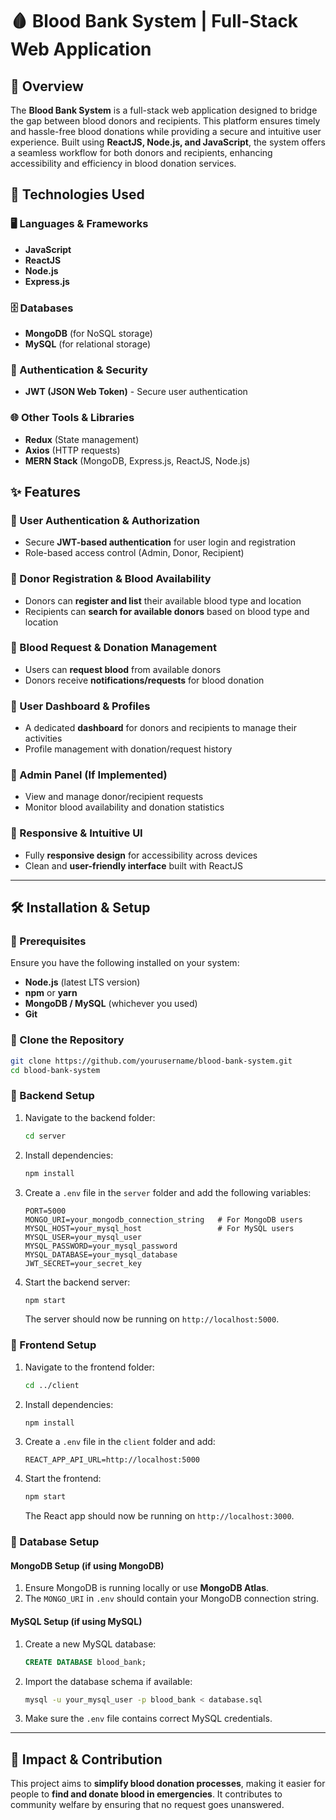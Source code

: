 # 🩸 Blood Bank System | Full-Stack Web Application  

## 📌 Overview  
The **Blood Bank System** is a full-stack web application designed to bridge the gap between blood donors and recipients. This platform ensures timely and hassle-free blood donations while providing a secure and intuitive user experience. Built using **ReactJS, Node.js, and JavaScript**, the system offers a seamless workflow for both donors and recipients, enhancing accessibility and efficiency in blood donation services.  

## 🚀 Technologies Used  
### 🖥️ Languages & Frameworks  
- **JavaScript**  
- **ReactJS**  
- **Node.js**  
- **Express.js**  

### 🗄️ Databases  
- **MongoDB** (for NoSQL storage)  
- **MySQL** (for relational storage)  

### 🔐 Authentication & Security  
- **JWT (JSON Web Token)** - Secure user authentication  

### 🌐 Other Tools & Libraries  
- **Redux** (State management)  
- **Axios** (HTTP requests)  
- **MERN Stack** (MongoDB, Express.js, ReactJS, Node.js)  

## ✨ Features  
### 🔹 User Authentication & Authorization  
- Secure **JWT-based authentication** for user login and registration  
- Role-based access control (Admin, Donor, Recipient)  

### 🔹 Donor Registration & Blood Availability  
- Donors can **register and list** their available blood type and location  
- Recipients can **search for available donors** based on blood type and location  

### 🔹 Blood Request & Donation Management  
- Users can **request blood** from available donors  
- Donors receive **notifications/requests** for blood donation  

### 🔹 User Dashboard & Profiles  
- A dedicated **dashboard** for donors and recipients to manage their activities  
- Profile management with donation/request history  

### 🔹 Admin Panel (If Implemented)  
- View and manage donor/recipient requests  
- Monitor blood availability and donation statistics  

### 🔹 Responsive & Intuitive UI  
- Fully **responsive design** for accessibility across devices  
- Clean and **user-friendly interface** built with ReactJS  

---

## 🛠️ Installation & Setup  

### 🔹 Prerequisites  
Ensure you have the following installed on your system:  
- **Node.js** (latest LTS version)  
- **npm** or **yarn**  
- **MongoDB / MySQL** (whichever you used)  
- **Git**  

### 🔹 Clone the Repository  
```bash
git clone https://github.com/yourusername/blood-bank-system.git
cd blood-bank-system
```

### 🔹 Backend Setup  
1. Navigate to the backend folder:  
   ```bash
   cd server
   ```
2. Install dependencies:  
   ```bash
   npm install
   ```
3. Create a `.env` file in the `server` folder and add the following variables:  
   ```env
   PORT=5000
   MONGO_URI=your_mongodb_connection_string   # For MongoDB users
   MYSQL_HOST=your_mysql_host                 # For MySQL users
   MYSQL_USER=your_mysql_user
   MYSQL_PASSWORD=your_mysql_password
   MYSQL_DATABASE=your_mysql_database
   JWT_SECRET=your_secret_key
   ```
4. Start the backend server:  
   ```bash
   npm start
   ```
   The server should now be running on `http://localhost:5000`.

### 🔹 Frontend Setup  
1. Navigate to the frontend folder:  
   ```bash
   cd ../client
   ```
2. Install dependencies:  
   ```bash
   npm install
   ```
3. Create a `.env` file in the `client` folder and add:  
   ```env
   REACT_APP_API_URL=http://localhost:5000
   ```
4. Start the frontend:  
   ```bash
   npm start
   ```
   The React app should now be running on `http://localhost:3000`.

### 🔹 Database Setup  
#### MongoDB Setup (if using MongoDB)  
1. Ensure MongoDB is running locally or use **MongoDB Atlas**.  
2. The `MONGO_URI` in `.env` should contain your MongoDB connection string.  

#### MySQL Setup (if using MySQL)  
1. Create a new MySQL database:  
   ```sql
   CREATE DATABASE blood_bank;
   ```
2. Import the database schema if available:  
   ```bash
   mysql -u your_mysql_user -p blood_bank < database.sql
   ```
3. Make sure the `.env` file contains correct MySQL credentials.  

---

## 🎯 Impact & Contribution  
This project aims to **simplify blood donation processes**, making it easier for people to **find and donate blood in emergencies**. It contributes to community welfare by ensuring that no request goes unanswered.  

